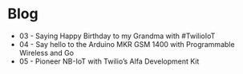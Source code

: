 # Blog

* 03 - Saying Happy Birthday to my Grandma with #TwilioIoT
* 04 - Say hello to the Arduino MKR GSM 1400 with Programmable Wireless and Go
* 05 - Pioneer NB-IoT with Twilio’s Alfa Development Kit
